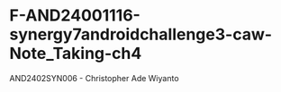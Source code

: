 # F-AND24001116-synergy7androidchallenge3-caw-Note_Taking-ch4
AND2402SYN006 - Christopher Ade Wiyanto
